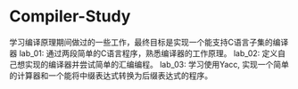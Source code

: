 # Compiler-Study
学习编译原理期间做过的一些工作，最终目标是实现一个能支持C语言子集的编译器
lab_01: 通过两段简单的C语言程序，熟悉编译器的工作原理。
lab_02: 定义自己想实现的编译器并尝试简单的汇编编程。
lab_03: 学习使用Yacc, 实现一个简单的计算器和一个能将中缀表达式转换为后缀表达式的程序。
